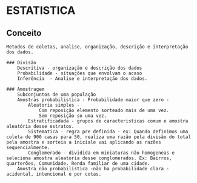 # ESTATISTICA

## Conceito
    Metodos de coletas, analise, organização, descrição e interpretação dos dados.

    ### Divisão
        Descritiva - organização e descrição dos dados
        Probabilidade - situações que envolvam o acaso
        Inferência  - Analise e interpretação dos dados.

    ### Amostragem
        Subconjuntos de uma população
        Amostras probabilistica - Probabilidade maior que zero - 
            Aleatoria simples - 
                Com reposição elemento sorteado mais de uma vez.
                Sem reposição so uma vez.
            Estratificadada - grupos de caracteristicas comum e amostra aleatória desse estratos.
            Sistematica - regra pre definida - ex: Quando definimos uma coleta de 900 casas para 50, realiza uma razão pela divisão do total pela amostra e sorteia a iniciale vai aplicando as razões sequencialmente.
            Conglomerado - dividida em miniaturas não homogeneas e seleciona amostra aleatoria desse conglomerados. Ex: Bairros, quarterões, Comunidade. Renda familiar de uma cidade.
        Amostra não probabilistica -não ha probabilidade clara - acidental, intencional e por cotas.
